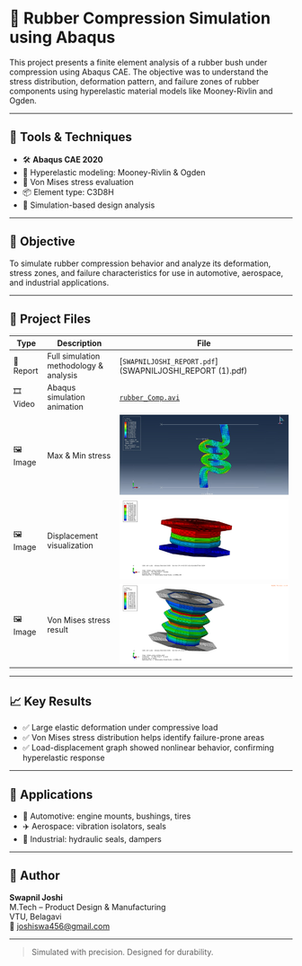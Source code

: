 # 🧪 Rubber Compression Simulation using Abaqus

This project presents a finite element analysis of a rubber bush under compression using Abaqus CAE. The objective was to understand the stress distribution, deformation pattern, and failure zones of rubber components using hyperelastic material models like Mooney-Rivlin and Ogden.

---

## 🔧 Tools & Techniques
- 🛠 **Abaqus CAE 2020**
- 🔄 Hyperelastic modeling: Mooney-Rivlin & Ogden
- 🔬 Von Mises stress evaluation
- 📦 Element type: C3D8H
- 📐 Simulation-based design analysis

---

## 🎯 Objective
To simulate rubber compression behavior and analyze its deformation, stress zones, and failure characteristics for use in automotive, aerospace, and industrial applications.

---

## 📁 Project Files

| Type | Description | File |
|------|-------------|------|
| 📄 Report | Full simulation methodology & analysis | [`SWAPNILJOSHI_REPORT.pdf`](SWAPNILJOSHI_REPORT (1).pdf) |
| 🎞️ Video | Abaqus simulation animation | [`rubber_Comp.avi`](rubber_Comp.avi) |
| 🖼️ Image | Max & Min stress | ![Max/Min Stress](maxmin.jpg) |
| 🖼️ Image | Displacement visualization | ![Displacement](additionalVisualizationDisplacement_Stature.png) |
| 🖼️ Image | Von Mises stress result | ![Von Mises](additionalVisualizationVon_Misses.png) |

---

## 📈 Key Results
- ✅ Large elastic deformation under compressive load
- ✅ Von Mises stress distribution helps identify failure-prone areas
- ✅ Load-displacement graph showed nonlinear behavior, confirming hyperelastic response

---

## 📌 Applications
- 🚗 Automotive: engine mounts, bushings, tires
- ✈️ Aerospace: vibration isolators, seals
- 🧰 Industrial: hydraulic seals, dampers

---

## 👤 Author
**Swapnil Joshi**  
M.Tech – Product Design & Manufacturing  
VTU, Belagavi  
📧 joshiswa456@gmail.com

---

> Simulated with precision. Designed for durability.
